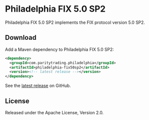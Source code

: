 # Philadelphia FIX 5.0 SP2

Philadelphia FIX 5.0 SP2 implements the FIX protocol version 5.0 SP2.

## Download

Add a Maven dependency to Philadelphia FIX 5.0 SP2:

```xml
<dependency>
  <groupId>com.paritytrading.philadelphia</groupId>
  <artifactId>philadelphia-fix50sp2</artifactId>
  <version><!-- latest release --></version>
</dependency>
```

See the [latest release][] on GitHub.

  [latest release]: https://github.com/paritytrading/philadelphia/releases/latest

## License

Released under the Apache License, Version 2.0.
